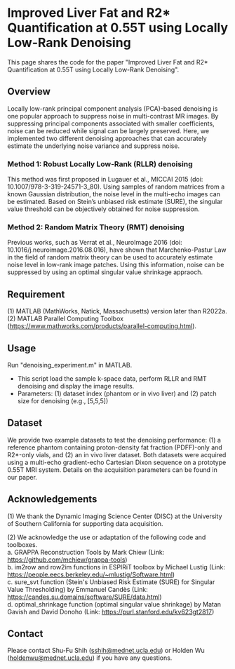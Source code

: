 # Improved Liver Fat and R2* Quantification at 0.55T using Locally Low-Rank Denoising

This page shares the code for the paper "Improved Liver Fat and R2* Quantification at 0.55T using Locally Low-Rank Denoising".

## Overview
Locally low-rank principal component analysis (PCA)-based denoising is one popular approach to suppress noise in multi-contrast MR images. By suppressing principal components associated with smaller coefficients, noise can be reduced while signal can be largely preserved. Here, we implemented two different denoising approaches that can accurately estimate the underlying noise variance and suppress noise.

### Method 1: Robust Locally Low-Rank (RLLR) denoising
This method was first proposed in Lugauer et al., MICCAI 2015 (doi: 10.1007/978-3-319-24571-3_80). Using samples of random matrices from a known Gaussian distribution, the noise level in the multi-echo images can be estimated. Based on Stein’s unbiased risk estimate (SURE), the singular value threshold can be objectively obtained for noise suppression. 

### Method 2: Random Matrix Theory (RMT) denoising
Previous works, such as Verrat et al., NeuroImage 2016 (doi: 10.1016/j.neuroimage.2016.08.016), have shown that Marchenko-Pastur Law in the field of random matrix theory can be used to accurately estimate noise level in low-rank image patches. Using this information, noise can be suppressed by using an optimal singular value shrinkage appraoch. 

## Requirement
(1) MATLAB (MathWorks, Natick, Massachusetts) version later than R2022a. \
(2) MATLAB Parallel Computing Toolbox (https://www.mathworks.com/products/parallel-computing.html).

## Usage
Run "denoising_experiment.m" in MATLAB. 
* This script load the sample k-space data, perform RLLR and RMT denoising and display the image results.
* Parameters: (1) dataset index (phantom or in vivo liver) and (2) patch size for denoising (e.g., [5,5,5])

## Dataset
We provide two example datasets to test the denoising performance: (1) a reference phantom containing proton-density fat fraction (PDFF)-only and R2*-only vials, and (2) an in vivo liver dataset. Both datasets were acquired using a multi-echo gradient-echo Cartesian Dixon sequence on a prototype 0.55T MRI system. Details on the acquisition parameters can be found in our paper.

## Acknowledgements
(1) We thank the Dynamic Imaging Science Center (DISC) at the University of Southern California for supporting data acquisition. 

(2) We acknowledge the use or adaptation of the following code and toolboxes. \
a. GRAPPA Reconstruction Tools by Mark Chiew (Link: https://github.com/mchiew/grappa-tools) \
b. im2row and row2im functions in ESPIRiT toolbox by Michael Lustig (Link: https://people.eecs.berkeley.edu/~mlustig/Software.html) \
c. sure_svt function (Stein's Unbiased Risk Estimate (SURE) for Singular Value Thresholding) by Emmanuel Candès (Link: https://candes.su.domains/software/SURE/data.html) \
d. optimal_shrinkage function (optimal singular value shrinkage) by Matan Gavish and David Donoho (Link: https://purl.stanford.edu/kv623gt2817) 

## Contact
Please contact Shu-Fu Shih (sshih@mednet.ucla.edu) or Holden Wu (holdenwu@mednet.ucla.edu) if you have any questions.
